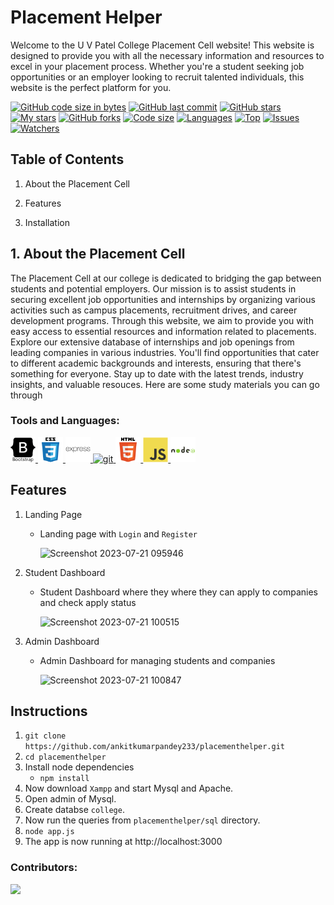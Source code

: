 
# Placement Helper

Welcome to the U V Patel College Placement Cell website! This website is designed to provide you with all the necessary information and resources to excel in your placement process. Whether you're a student seeking job opportunities or an employer looking to recruit talented individuals, this website is the perfect platform for you.


[![GitHub code size in bytes](https://img.shields.io/github/languages/code-size/ankitkumarpandey233/placementhelper?logo=github&style=for-the-badge)](https://github.com/ankitkumarpandey233/placementhelper) 
[![GitHub last commit](https://img.shields.io/github/last-commit/ankitkumarpandey233/placementhelper?style=for-the-badge&logo=git)](https://github.com/ankitkumarpandey233/placementhelper) 
[![GitHub stars](https://img.shields.io/github/stars/ankitkumarpandey233/placementhelper?style=for-the-badge)](https://github.com/ankitkumarpandey233/placementhelper/stargazers) 
[![My stars](https://img.shields.io/github/stars/ankitkumarpandey233?affiliations=OWNER%2CCOLLABORATOR&style=for-the-badge&label=My%20stars)](https://github.com/ankitkumarpandey233/placementhelper/stargazers) 
[![GitHub forks](https://img.shields.io/github/forks/ankitkumarpandey233/placementhelper?style=for-the-badge&logo=git)](https://github.com/ankitkumarpandey233/placementhelper/network)
[![Code size](https://img.shields.io/github/languages/code-size/ankitkumarpandey233/placementhelper?style=for-the-badge)](https://github.com/ankitkumarpandey233/placementhelper/)
[![Languages](https://img.shields.io/github/languages/count/ankitkumarpandey233/placementhelper?style=for-the-badge)](https://github.com/ankitkumarpandey233/placementhelper/)
[![Top](https://img.shields.io/github/languages/top/ankitkumarpandey233/placementhelper?style=for-the-badge&label=Top%20Languages)](https://github.com/ankitkumarpandey233/placementhelper/)
[![Issues](https://img.shields.io/github/issues/ankitkumarpandey233/placementhelper?style=for-the-badge&label=Issues)](https://github.com/ankitkumarpandey233/placementhelper/)
[![Watchers](	https://img.shields.io/github/watchers/ankitkumarpandey233/placementhelper?label=Watch&style=for-the-badge)](https://github.com/ankitkumarpandey233/placementhelper/)





## Table of Contents

1. About the Placement Cell

2. Features

3. Installation 

## 1. About the Placement Cell

The Placement Cell at our college is dedicated to bridging the gap between students and potential employers. Our mission is to assist students in securing excellent job opportunities and internships by organizing various activities such as campus placements, recruitment drives, and career development programs. Through this website, we aim to provide you with easy access to essential resources and information related to placements.
Explore our extensive database of internships and job openings from leading companies in various industries. You'll find opportunities that cater to different academic backgrounds and interests, ensuring that there's something for everyone. Stay up to date with the latest trends, industry insights, and valuable resouces. Here are some study materials you can go through


### Tools and Languages: 
<p align="left"> <a href="https://getbootstrap.com" target="_blank"> <img src="https://raw.githubusercontent.com/devicons/devicon/master/icons/bootstrap/bootstrap-plain-wordmark.svg" alt="bootstrap" width="40" height="40"/> </a> <a href="https://www.w3schools.com/css/" target="_blank"> <img src="https://raw.githubusercontent.com/devicons/devicon/master/icons/css3/css3-original-wordmark.svg" alt="css3" width="40" height="40"/> </a> <a href="https://expressjs.com" target="_blank"> <img src="https://raw.githubusercontent.com/devicons/devicon/master/icons/express/express-original-wordmark.svg" alt="express" width="40" height="40"/> </a> <a href="https://git-scm.com/" target="_blank"> <img src="https://www.vectorlogo.zone/logos/git-scm/git-scm-icon.svg" alt="git" width="40" height="40"/> </a> <a href="https://www.w3.org/html/" target="_blank"> <img src="https://raw.githubusercontent.com/devicons/devicon/master/icons/html5/html5-original-wordmark.svg" alt="html5" width="40" height="40"/> </a> <a href="https://developer.mozilla.org/en-US/docs/Web/JavaScript" target="_blank"> <img src="https://raw.githubusercontent.com/devicons/devicon/master/icons/javascript/javascript-original.svg" alt="javascript" width="40" height="40"/> </a> <a href="https://nodejs.org" target="_blank"> <img src="https://raw.githubusercontent.com/devicons/devicon/master/icons/nodejs/nodejs-original-wordmark.svg" alt="nodejs" width="40" height="40"/> </a>  </p>




## Features 

1. Landing Page
   - Landing page with `Login` and `Register`
     
     ![Screenshot 2023-07-21 095946](https://github.com/ankitkumarpandey233/placementhelper/assets/95532666/1cadb111-99ae-46a0-9eb2-a0a136efc97e)

2. Student Dashboard
   - Student Dashboard where they where they can apply to companies and check apply status
     
      ![Screenshot 2023-07-21 100515](https://github.com/ankitkumarpandey233/placementhelper/assets/95532666/9915066a-02a6-4bf3-b885-ec2afe5fa247)

3. Admin Dashboard
   - Admin Dashboard for managing students and companies

      ![Screenshot 2023-07-21 100847](https://github.com/ankitkumarpandey233/placementhelper/assets/95532666/e1666001-99ad-4d3d-b628-774575eb1609)

   
   
## Instructions


1. `git clone https://github.com/ankitkumarpandey233/placementhelper.git` 
2. `cd placementhelper`
3. Install node dependencies 
   - `npm install`
4. Now download `Xampp` and start Mysql and Apache.
5. Open admin of Mysql.
6. Create databse `college`.
7. Now run the queries from `placementhelper/sql` directory.
5. `node app.js`
6. The app is now running at http://localhost:3000 



### Contributors:


<a href="https://github.com/ankitkumarpandey233/placementhelper/graphs/contributors">
  <img src="https://contrib.rocks/image?repo=ankitkumarpandey233/placementhelper" />
</a>


